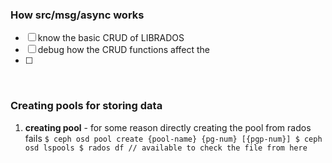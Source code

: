 ### How src/msg/async works
  - [ ] know the basic CRUD of LIBRADOS
  - [ ] debug how the CRUD functions affect the  
  - [ ]

<br>

### Creating pools for storing data
  1. **creating pool**
    -  for some reason directly creating the pool from rados fails
    ```
    $ ceph osd pool create {pool-name} {pg-num} [{pgp-num}]
    $ ceph osd lspools
    $ rados df // available to check the file from here
    ```
